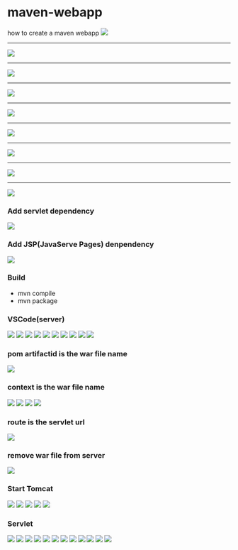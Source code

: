 # maven-webapp

how to create a maven webapp
![](./images/Screen%20Shot%202022-04-09%20at%206.25.51%20AM.png)

---

![](./images/Screen%20Shot%202022-04-09%20at%206.26.16%20AM.png)

---

![](./images/Screen%20Shot%202022-04-09%20at%206.26.29%20AM.png)

---

![](./images/Screen%20Shot%202022-04-09%20at%206.26.38%20AM.png)

---

![](./images/Screen%20Shot%202022-04-09%20at%206.26.50%20AM.png)

---

![](./images/Screen%20Shot%202022-04-09%20at%206.27.02%20AM.png)

---

![](./images/Screen%20Shot%202022-04-09%20at%206.27.10%20AM.png)

---

![](./images/Screen%20Shot%202022-04-09%20at%206.27.46%20AM.png)

---

![](./images/Screen%20Shot%202022-04-09%20at%206.28.54%20AM.png)

### Add servlet dependency

![](./images/Screen%20Shot%202022-04-09%20at%206.38.13%20AM.png)

### Add JSP(JavaServe Pages) denpendency

![](./images/Screen%20Shot%202022-04-09%20at%206.44.54%20AM.png)

### Build

- mvn compile
- mvn package

### VSCode(server)

![](./images/Screen%20Shot%202022-04-18%20at%207.02.26%20PM.png)
![](./images/Screen%20Shot%202022-04-18%20at%207.04.12%20PM.png)
![](./images/Screen%20Shot%202022-04-18%20at%207.05.03%20PM.png)
![](./images/Screen%20Shot%202022-04-18%20at%207.05.36%20PM.png)
![](./images/Screen%20Shot%202022-04-18%20at%207.06.43%20PM.png)
![](./images/Screen%20Shot%202022-04-18%20at%207.07.03%20PM.png)
![](./images/Screen%20Shot%202022-04-18%20at%207.07.13%20PM.png)
![](./images/Screen%20Shot%202022-04-18%20at%207.07.27%20PM.png)
![](./images/Screen%20Shot%202022-04-18%20at%207.07.42%20PM.png)
![](./images/Screen%20Shot%202022-04-18%20at%207.08.05%20PM.png)

### pom artifactid is the war file name

![](./images/Screen%20Shot%202022-04-19%20at%206.32.25%20AM.png)

### context is the war file name

![](./images/Screen%20Shot%202022-04-18%20at%208.12.32%20PM.png)
![](./images/Screen%20Shot%202022-04-18%20at%208.29.28%20PM.png)
![](./images/Screen%20Shot%202022-04-18%20at%208.30.23%20PM.png)
![](./images/Screen%20Shot%202022-04-18%20at%208.31.46%20PM.png)

### route is the servlet url

![](./images/Screen%20Shot%202022-04-18%20at%208.37.21%20PM.png)

### remove war file from server

![](./images/Screen%20Shot%202022-04-18%20at%208.40.42%20PM.png)

### Start Tomcat

![](./images/Screen%20Shot%202022-04-09%20at%207.00.24%20AM.png)
![](./images/Screen%20Shot%202022-04-09%20at%209.58.50%20AM.png`)
![](./images/Screen%20Shot%202022-04-09%20at%2010.00.01%20AM.png)
![](./images/Screen%20Shot%202022-04-09%20at%2010.00.54%20AM.png)
![](./images/Screen%20Shot%202022-04-09%20at%2010.01.40%20AM.png)

### Servlet

![](./images/Screen%20Shot%202022-04-09%20at%2011.21.41%20AM.png)
![](./images/Screen%20Shot%202022-04-09%20at%2011.26.54%20AM.png)
![](./images/Screen%20Shot%202022-04-09%20at%2011.27.08%20AM.png)
![](./images/Screen%20Shot%202022-04-09%20at%2011.28.02%20AM.png)
![](./images/Screen%20Shot%202022-04-09%20at%2011.28.33%20AM.png)
![](./images/Screen%20Shot%202022-04-09%20at%2011.28.49%20AM.png)
![](./images/Screen%20Shot%202022-04-09%20at%2012.26.07%20PM.png)
![](./images/Screen%20Shot%202022-04-09%20at%2012.39.42%20PM.png)
![](./images/Screen%20Shot%202022-04-09%20at%2012.39.51%20PM.png)
![](./images/Screen%20Shot%202022-04-09%20at%2012.39.59%20PM.png)
![](./images/Screen%20Shot%202022-04-09%20at%2012.40.07%20PM.png)
![](./images/Screen%20Shot%202022-04-09%20at%2012.40.16%20PM.png)
